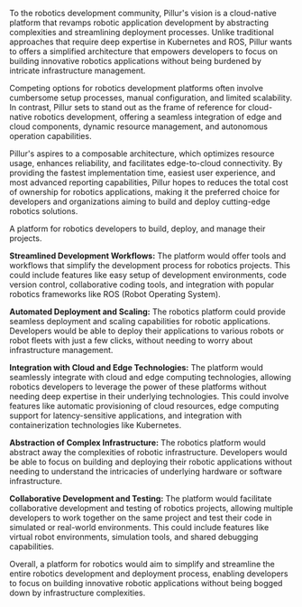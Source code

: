 To the robotics development community, Pillur's vision is a cloud-native platform that revamps robotic application development by abstracting complexities and streamlining deployment processes. Unlike traditional approaches that require deep expertise in Kubernetes and ROS, Pillur wants to offers a simplified architecture that empowers developers to focus on building innovative robotics applications without being burdened by intricate infrastructure management.

Competing options for robotics development platforms often involve cumbersome setup processes, manual configuration, and limited scalability. In contrast, Pillur sets to stand out as the frame of reference for cloud-native robotics development, offering a seamless integration of edge and cloud components, dynamic resource management, and autonomous operation capabilities.

Pillur's aspires to a composable architecture, which optimizes resource usage, enhances reliability, and facilitates edge-to-cloud connectivity. By providing the fastest implementation time, easiest user experience, and most advanced reporting capabilities, Pillur hopes to reduces the total cost of ownership for robotics applications, making it the preferred choice for developers and organizations aiming to build and deploy cutting-edge robotics solutions.

A platform for robotics developers to build, deploy, and manage their projects.

**Streamlined Development Workflows:** The platform would offer tools and workflows that simplify the development process for robotics projects. This could include features like easy setup of development environments, code version control, collaborative coding tools, and integration with popular robotics frameworks like ROS (Robot Operating System).

**Automated Deployment and Scaling:** The robotics platform could provide seamless deployment and scaling capabilities for robotic applications. Developers would be able to deploy their applications to various robots or robot fleets with just a few clicks, without needing to worry about infrastructure management.

**Integration with Cloud and Edge Technologies:** The platform would seamlessly integrate with cloud and edge computing technologies, allowing robotics developers to leverage the power of these platforms without needing deep expertise in their underlying technologies. This could involve features like automatic provisioning of cloud resources, edge computing support for latency-sensitive applications, and integration with containerization technologies like Kubernetes.

**Abstraction of Complex Infrastructure:** The robotics platform would abstract away the complexities of robotic infrastructure. Developers would be able to focus on building and deploying their robotic applications without needing to understand the intricacies of underlying hardware or software infrastructure.

**Collaborative Development and Testing:** The platform would facilitate collaborative development and testing of robotics projects, allowing multiple developers to work together on the same project and test their code in simulated or real-world environments. This could include features like virtual robot environments, simulation tools, and shared debugging capabilities.

Overall, a platform for robotics would aim to simplify and streamline the entire robotics development and deployment process, enabling developers to focus on building innovative robotic applications without being bogged down by infrastructure complexities.
